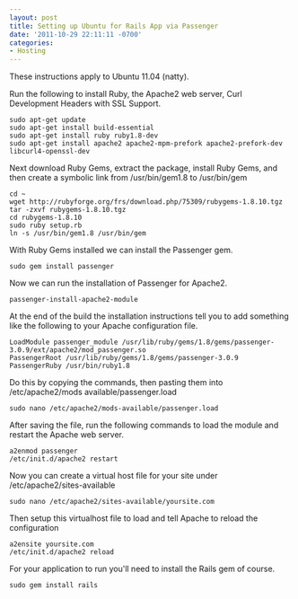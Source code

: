 ```yaml
---
layout: post
title: Setting up Ubuntu for Rails App via Passenger
date: '2011-10-29 22:11:11 -0700'
categories:
- Hosting
---
```


These instructions apply to Ubuntu 11.04 (natty).

Run the following to install Ruby, the Apache2 web server, Curl Development
Headers with SSL Support.

``` shell
sudo apt-get update
sudo apt-get install build-essential
sudo apt-get install ruby ruby1.8-dev
sudo apt-get install apache2 apache2-mpm-prefork apache2-prefork-dev libcurl4-openssl-dev
```

<!--more-->

Next download Ruby Gems, extract the package, install Ruby Gems, and then
create a symbolic link from /usr/bin/gem1.8 to /usr/bin/gem

``` shell
cd ~
wget http://rubyforge.org/frs/download.php/75309/rubygems-1.8.10.tgz
tar -zxvf rubygems-1.8.10.tgz
cd rubygems-1.8.10
sudo ruby setup.rb
ln -s /usr/bin/gem1.8 /usr/bin/gem
```

With Ruby Gems installed we can install the Passenger gem.

``` shell
sudo gem install passenger
```

Now we can run the installation of Passenger for Apache2.

``` shell
passenger-install-apache2-module
```

At the end of the build the installation instructions tell you to add
something like the following to your Apache configuration file.

``` shell
LoadModule passenger_module /usr/lib/ruby/gems/1.8/gems/passenger-3.0.9/ext/apache2/mod_passenger.so
PassengerRoot /usr/lib/ruby/gems/1.8/gems/passenger-3.0.9
PassengerRuby /usr/bin/ruby1.8
```

Do this by copying the commands, then pasting them into /etc/apache2/mods
available/passenger.load

``` shell
sudo nano /etc/apache2/mods-available/passenger.load
```

After saving the file, run the following commands to load the module and
restart the Apache web server.

``` shell
a2enmod passenger
/etc/init.d/apache2 restart
```

Now you can create a virtual host file for your site under
/etc/apache2/sites-available

``` shell
sudo nano /etc/apache2/sites-available/yoursite.com
```

Then setup this virtualhost file to load and tell Apache to reload the
configuration

``` shell
a2ensite yoursite.com
/etc/init.d/apache2 reload
```

For your application to run you'll need to install the Rails gem of course.

``` shell
sudo gem install rails
```
